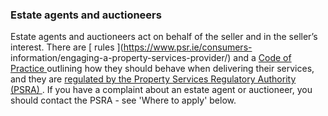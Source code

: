 ###  Estate agents and auctioneers

Estate agents and auctioneers act on behalf of the seller and in the seller’s
interest. There are [ rules ](https://www.psr.ie/consumers-
information/engaging-a-property-services-provider/) and a [ Code of Practice
](https://www.psr.ie/wp-content/uploads/2022/04/PSPs-Code-of-Practice.pdf)
outlining how they should behave when delivering their services, and they are
[ regulated by the Property Services Regulatory Authority (PSRA)
](/en/housing/owning-a-home/buying-a-home/regulation-of-property-services/) .
If you have a complaint about an estate agent or auctioneer, you should
contact the PSRA - see 'Where to apply' below.

